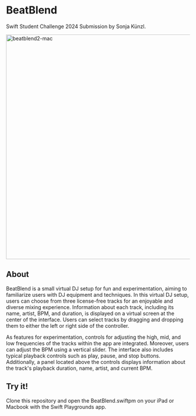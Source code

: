 # BeatBlend

Swift Student Challenge 2024 Submission by Sonja Künzl.

<img width="615" alt="beatblend2-mac" src="https://github.com/sonjaknzl/BeatBlend/assets/92093306/ea53176c-3bd5-433f-aa0d-423f09941044">

## About

BeatBlend is a small virtual DJ setup for fun and experimentation, aiming to familiarize users with DJ equipment and techniques. In this virtual DJ setup, users can choose from three license-free tracks for an enjoyable and diverse mixing experience. Information about each track, including its name, artist, BPM, and duration, is displayed on a virtual screen at the center of the interface. Users can select tracks by dragging and dropping them to either the left or right side of the controller.

As features for experimentation, controls for adjusting the high, mid, and low frequencies of the tracks within the app are integrated. Moreover, users can adjust the BPM using a vertical slider. The interface also includes typical playback controls such as play, pause, and stop buttons. Additionally, a panel located above the controls displays information about the track's playback duration, name, artist, and current BPM.

## Try it!

Clone this repository and open the BeatBlend.swiftpm on your iPad or Macbook with the Swift Playgrounds app.

